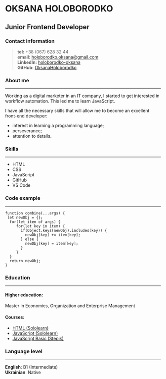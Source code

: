 # **OKSANA** HOLOBORODKO 
## Junior Frontend Developer

### **Contact information**
>**tel:** +38 (067) 628 32 44<br>
**email:** holoborodko.oksana@gmail.com<br>
**LinkedIn:** [holoborodko-oksana](https://www.linkedin.com/mwlite/in/holoborodko-oksana) <br>
**GitHub:** [OksanaHoloborodko](https://github.com/OksanaHoloborodko)<br>
### **About me**
***
Working as a digital marketer in an IT company, I started to get interested in workflow automation. This led me to learn JavaScript.<br>

I have all the necessary skills that will allow me to become an excellent front-end developer: 
- interest in learning a programming language; 
- perseverance; 
- attention to details.
### **Skills**
***
- HTML
- CSS
- JavaScript
- GitHub
- VS Code
### **Code example**
***
```
function combine(...args) {
 let newObj = {};
  for(let item of args) {
     for(let key in item) {
       if(Object.keys(newObj).includes(key)) {
         newObj[key] += item[key];
       } else {
         newObj[key] = item[key];
       }
     }
  }
  return newObj;
}
```
### **Education**
***
#### **Higher education:**
Master in Economics, Organization and Enterprise Management
#### **Courses:**
- [HTML (Sololearn)](https://www.sololearn.com/certificates/course/en/25035218/1014/landscape/png)
- [JavaScript (Sololearn)](https://www.sololearn.com/certificates/course/en/25035218/1024/landscape/png)
- [JavaScript Basic (Stepik)](https://stepik.org/cert/1448766?etk=WzI0MSw0MDQ2MzQxOF0.1nZd1D.z8bYJ-1YHMpdxG1UwCUAZilkTlY)
### **Language level**
***
**English**: B1 (Intermediate)<br>
**Ukrainian**: Native